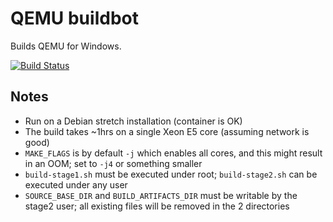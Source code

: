# QEMU buildbot

Builds QEMU for Windows. 

[![Build Status](https://dev.azure.com/nekomimiswitch/General/_apis/build/status/qemu-buildbot-windows?branchName=master)](https://dev.azure.com/nekomimiswitch/General/_build/latest?definitionId=91&branchName=master)

## Notes

* Run on a Debian stretch installation (container is OK)
* The build takes ~1hrs on a single Xeon E5 core (assuming network is good)
* `MAKE_FLAGS` is by default `-j` which enables all cores, and this might result in an OOM; set to `-j4` or something smaller
* `build-stage1.sh` must be executed under root; `build-stage2.sh` can be executed under any user
* `SOURCE_BASE_DIR` and `BUILD_ARTIFACTS_DIR` must be writable by the stage2 user; all existing files will be removed in the 2 directories
